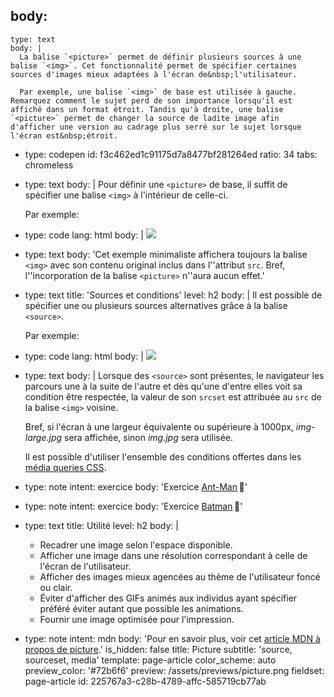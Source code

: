 body:
  -
    type: text
    body: |
      La balise `<picture>` permet de définir plusieurs sources à une balise `<img>`. Cet fonctionnalité permet de spécifier certaines sources d'images mieux adaptées à l'écran de&nbsp;l'utilisateur.
      
      Par exemple, une balise `<img>` de base est utilisée à gauche. Remarquez comment le sujet perd de son importance lorsqu'il est affiché dans un format étroit. Tandis qu'à droite, une balise `<picture>` permet de changer la source de ladite image afin d'afficher une version au cadrage plus serré sur le sujet lorsque l'écran est&nbsp;étroit.
  -
    type: codepen
    id: f3c462ed1c91175d7a8477bf281264ed
    ratio: 34
    tabs: chromeless
  -
    type: text
    body: |
      Pour définir une `<picture>` de base, il suffit de spécifier une balise `<img>` à l'intérieur de&nbsp;celle-ci.
      
      Par exemple:
  -
    type: code
    lang: html
    body: |
      <picture>
        <img src="img.jpg">
      </picture>
  -
    type: text
    body: 'Cet exemple minimaliste affichera toujours la balise `<img>` avec son contenu original inclus dans l''attribut&nbsp;`src`. Bref, l''incorporation de la balise `<picture>` n''aura aucun&nbsp;effet.'
  -
    type: text
    title: 'Sources et conditions'
    level: h2
    body: |
      Il est possible de spécifier une ou plusieurs sources alternatives grâce à la balise `<source>`.
      
      Par exemple:
  -
    type: code
    lang: html
    body: |
      <picture>
        <source srcset="img-large.jpg" media="(min-width: 1000px)">
        <img src="img.jpg">
      </picture>
  -
    type: text
    body: |
      Lorsque des `<source>` sont présentes, le navigateur les parcours une à la suite de l'autre et dès qu'une d'entre elles voit sa condition être respectée, la valeur de son `srcset` est attribuée au `src` de la balise `<img>`&nbsp;voisine.
      
      Bref, si l'écran à une largeur équivalente ou supérieure à 1000px, _img-large.jpg_ sera affichée, sinon _img.jpg_ sera&nbsp;utilisée.
      
      Il est possible d'utiliser l'ensemble des conditions offertes dans les [média queries&nbsp;CSS](../css/media-queries).
  -
    type: note
    intent: exercice
    body: 'Exercice [Ant-Man](https://smnarnold.com/exercice/html/picture-ant-man)&thinsp;🐜'
  -
    type: note
    intent: exercice
    body: 'Exercice [Batman](https://smnarnold.com/exercice/html/picture-batman)&thinsp;🦇'
  -
    type: text
    title: Utilité
    level: h2
    body: |
      - Recadrer une image selon l'espace&nbsp;disponible.
      - Afficher une image dans une résolution correspondant à celle de l'écran de&nbsp;l'utilisateur.
      - Afficher des images mieux agencées au thème de l'utilisateur foncé ou&nbsp;clair.
      - Éviter d'afficher des GIFs animés aux individus ayant spécifier préféré éviter autant que possible les&nbsp;animations.
      - Fournir une image optimisée pour&nbsp;l'impression.
  -
    type: note
    intent: mdn
    body: 'Pour en savoir plus, voir cet [article MDN à propos de&nbsp;picture](https://developer.mozilla.org/fr/docs/Web/HTML/Element/picture).'
is_hidden: false
title: Picture
subtitle: 'source, sourceset, media'
template: page-article
color_scheme: auto
preview_color: '#72b6f6'
preview: /assets/previews/picture.png
fieldset: page-article
id: 225767a3-c28b-4789-affc-585719cb77ab
